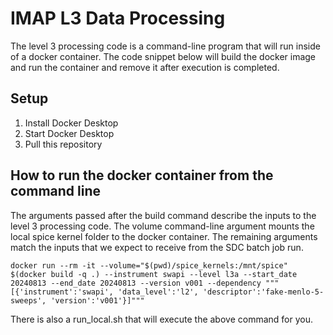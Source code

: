 # IMAP L3 Data Processing
The level 3 processing code is a command-line program that will run inside of a docker container. 
The code snippet below will build the docker image and run the container and remove it after execution is completed.

## Setup
1. Install Docker Desktop
2. Start Docker Desktop
3. Pull this repository

## How to run the docker container from the command line
The arguments passed after the build command describe the inputs to the level 3 processing code.
The volume command-line argument mounts the local spice kernel folder to the docker container.
The remaining arguments match the inputs that we expect to receive from the SDC batch job run. 

`docker run --rm -it --volume="$(pwd)/spice_kernels:/mnt/spice" $(docker build -q .) --instrument swapi --level l3a --start_date 20240813 --end_date 20240813 --version v001 --dependency """[{'instrument':'swapi', 'data_level':'l2', 'descriptor':'fake-menlo-5-sweeps', 'version':'v001'}]"""`

There is also a run_local.sh that will execute the above command for you.